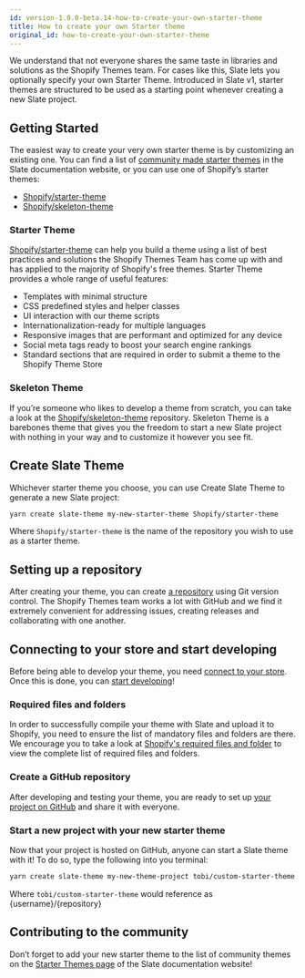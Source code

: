 ```yaml
---
id: version-1.0.0-beta.14-how-to-create-your-own-starter-theme
title: How to create your own Starter theme
original_id: how-to-create-your-own-starter-theme
---
```


We understand that not everyone shares the same taste in libraries and solutions as the Shopify Themes team. For cases like this, Slate lets you optionally specify your own Starter Theme. Introduced in Slate v1, starter themes are structured to be used as a starting point whenever creating a new Slate project.

## Getting Started

The easiest way to create your very own starter theme is by customizing an existing one. You can find a list of [community made starter themes](starter-themes#community-starter-themes) in the Slate documentation website, or you can use one of Shopify’s starter themes:

- [Shopify/starter-theme](https://github.com/Shopify/starter-theme)
- [Shopify/skeleton-theme](https://github.com/Shopify/skeleton-theme)

### Starter Theme

[Shopify/starter-theme](https://github.com/Shopify/starter-theme) can help you build a theme using a list of best practices and solutions the Shopify Themes Team has come up with and has applied to the majority of Shopify's free themes. Starter Theme provides a whole range of useful features:

- Templates with minimal structure
- CSS predefined styles and helper classes
- UI interaction with our theme scripts
- Internationalization-ready for multiple languages
- Responsive images that are performant and optimized for any device
- Social meta tags ready to boost your search engine rankings
- Standard sections that are required in order to submit a theme to the Shopify Theme Store

### Skeleton Theme

If you’re someone who likes to develop a theme from scratch, you can take a look at the [Shopify/skeleton-theme](https://github.com/Shopify/skeleton-theme) repository. Skeleton Theme is a barebones theme that gives you the freedom to start a new Slate project with nothing in your way and to customize it however you see fit.

## Create Slate Theme

Whichever starter theme you choose, you can use Create Slate Theme to generate a new Slate project:

```bash
yarn create slate-theme my-new-starter-theme Shopify/starter-theme
```

Where `Shopify/starter-theme` is the name of the repository you wish to use as a starter theme.

## Setting up a repository

After creating your theme, you can create [a repository](https://help.github.com/articles/adding-an-existing-project-to-github-using-the-command-line/) using Git version control. The Shopify Themes team works a lot with GitHub and we find it extremely convenient for addressing issues, creating releases and collaborating with one another.

## Connecting to your store and start developing

Before being able to develop your theme, you need [connect to your store](connect-to-your-store). Once this is done, you can [start developing](start-developing)!

### Required files and folders

In order to successfully compile your theme with Slate and upload it to Shopify, you need to ensure the list of mandatory files and folders are there. We encourage you to take a look at [Shopify's required files and folder](slate-themes#9-shopify-required-files-and-folders) to view the complete list of required files and folders.

### Create a GitHub repository

After developing and testing your theme, you are ready to set up [your project on GitHub](https://help.github.com/articles/create-a-repo/) and share it with everyone.

### Start a new project with your new starter theme

Now that your project is hosted on GitHub, anyone can start a Slate theme with it! To do so, type the following into you terminal:

```bash
yarn create slate-theme my-new-theme-project tobi/custom-starter-theme
```

Where `tobi/custom-starter-theme` would reference as {username}/{repository}

## Contributing to the community

Don’t forget to add your new starter theme to the list of community themes on the [Starter Themes page](starter-themes#community-starter-themes) of the Slate documentation website!
